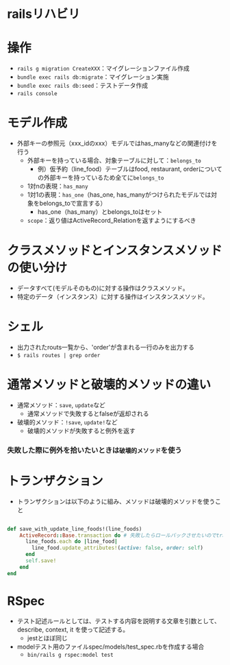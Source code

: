 # railsリハビリ

# 操作
- `rails g migration CreateXXX`：マイグレーションファイル作成
- `bundle exec rails db:migrate`：マイグレーション実施
- `bundle exec rails db:seed`：テストデータ作成
- `rails console`

# モデル作成
- 外部キーの参照元（xxx_idのxxx）モデルではhas_manyなどの関連付けを行う
  - 外部キーを持っている場合、対象テーブルに対して：`belongs_to`
    - 例）仮予約（line_food）テーブルはfood, restaurant, orderについての外部キーを持っているため全てに`belongs_to`
  - 1対nの表現：`has_many`
  - 1対1の表現：`has_one`（has_one, has_manyがつけられたモデルでは対象をbelongs_toで宣言する）
    - has_one（has_many）とbelongs_toはセット
  - `scope`：返り値はActiveRecord_Relationを返すようにするべき
    
# クラスメソッドとインスタンスメソッドの使い分け
- データすべて(モデルそのもの)に対する操作はクラスメソッド。
- 特定のデータ（インスタンス）に対する操作はインスタンスメソッド。

# シェル
- 出力されたrouts一覧から、'order'が含まれる一行のみを出力する
- `$ rails routes | grep order`

# 通常メソッドと破壊的メソッドの違い
- 通常メソッド：`save`, `update`など
  - 通常メソッドで失敗するとfalseが返却される
- 破壊的メソッド：`!save`, `update!`など
  - 破壊的メソッドが失敗すると例外を返す
  
### 失敗した際に例外を拾いたいときは`破壊的メソッド`を使う

# トランザクション
- トランザクションは以下のように組み、メソッドは破壊的メソッドを使うこと

```ruby

def save_with_update_line_foods!(line_foods)
    ActiveRecord::Base.transaction do # 失敗したらロールバックさせたいのでtransactionにしている。かつ、処理では破壊的メソッドを使う
      line_foods.each do |line_food|
        line_food.update_attributes!(active: false, order: self)
      end
      self.save!
    end
end

```
    
# RSpec
- テスト記述ルールとしては、テストする内容を説明する文章を引数として、describe, context, it を使って記述する。
  - jestとほぼ同じ
- modelテスト用のファイルspec/models/test_spec.rbを作成する場合
  - `bin/rails g rspec:model test`
